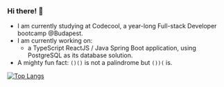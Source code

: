 ### Hi there! 👋

+ I am currently studying at Codecool, a year-long Full-stack Developer bootcamp @Budapest.
+ I am currently working on:
    + a TypeScript ReactJS / Java Spring Boot application, using PostgreSQL as its database solution.
+ A mighty fun fact: ```()()``` is not a palindrome but ```())(``` is.

[![Top Langs](https://github-readme-stats.vercel.app/api/top-langs/?username=tmsnvk&layout=compact)](https://github.com/anuraghazra/github-readme-stats)

